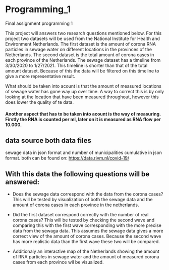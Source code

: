 # Programming_1
Final assignment programming 1

This project will answers two research questions mentioned below. For this project two datasets will be used from the National Institute for Health and Environment Netherlands.
The first dataset is the amount of corona RNA particles in sewage water on different locations in the provinces of the Netherlands.
The second dataset is the total amount of corona cases in each province of the Netherlands.
The sewage dataset has a timeline from 3/30/2020 to 1/27/2021. This timeline is shorter than that of the total amount dataset. Because of this the data will be filtered on this timeline to give a more representative result.

What should be taken into acount is that the amount of measured locations of sewage water has gone way up over time.
A way to correct this is by only looking at the location that have been measured throughout, however this does lower the quality of te data.

#### Another aspect that has to be taken into acount is the way of measuring. Firstly the RNA is counted per ml, later on it is measured as RNA flow per 10.000.

## data source both data files
sewage data in json format and number of municipalities cumulative in json format.
both can be found on:
https://data.rivm.nl/covid-19/

## With this data the following questions will be answered:
- Does the sewage data correspond with the data from the corona cases?
This will be tested by visualization of both the sewage data and the amount of corona cases in each province in the netherlands.


- Did the first dataset correspond correctly with the number of real corona cases?
This will be tested by checking the second wave and comparing this with the first wave corresponding with the more precise data from the sewaga data.
This assumes the sewage data gives a more correct view of the amount of corona cases.
Because the second wave has more realistic data than the first wave these two will be compared.


- Additionaly an interactive map of the Netherlands showing the amount of RNA particles in sewage water and the amount of measured corona cases from each province wil be visualized.
